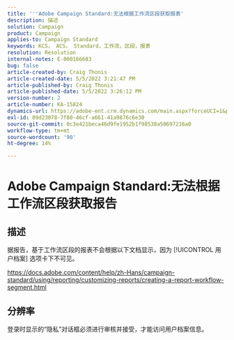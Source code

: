 ```yaml
---
title: '''Adobe Campaign Standard:无法根据工作流区段获取报表'
description: 描述
solution: Campaign
product: Campaign
applies-to: Campaign Standard
keywords: KCS， ACS， Standard，工作流，区段，报表
resolution: Resolution
internal-notes: E-000166683
bug: false
article-created-by: Craig Thonis
article-created-date: 5/5/2022 3:21:47 PM
article-published-by: Craig Thonis
article-published-date: 5/5/2022 3:26:12 PM
version-number: 2
article-number: KA-15824
dynamics-url: https://adobe-ent.crm.dynamics.com/main.aspx?forceUCI=1&pagetype=entityrecord&etn=knowledgearticle&id=9599cb0f-87cc-ec11-a7b5-6045bd00d995
exl-id: 09d23078-7f80-46cf-a661-41a9876c6e30
source-git-commit: 0c3e421beca46d9fe1952b1f98538a50697216a0
workflow-type: tm+mt
source-wordcount: '90'
ht-degree: 14%

---
```


# Adobe Campaign Standard:无法根据工作流区段获取报告

## 描述


据报告，基于工作流区段的报表不会根据以下文档显示，因为 [!UICONTROL 用户档案] 选项卡下不可见。

https://docs.adobe.com/content/help/zh-Hans/campaign-standard/using/reporting/customizing-reports/creating-a-report-workflow-segment.html


## 分辨率


登录时显示的“隐私”对话框必须进行审核并接受，才能访问用户档案信息。
